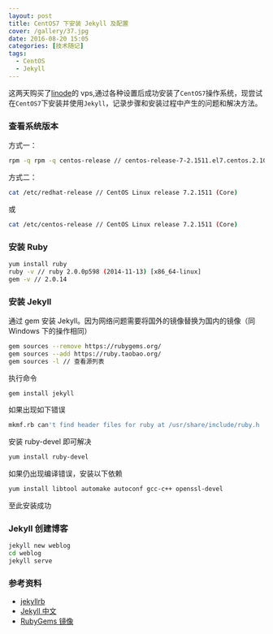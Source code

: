 ```yaml
---
layout: post
title: CentOS7 下安装 Jekyll 及配置
cover: /gallery/37.jpg
date: 2016-08-20 15:05
categories: [技术随记]
tags:
  - CentOS
  - Jekyll
---
```


这两天购买了[linode](https://www.linode.com/)的 vps,通过各种设置后成功安装了`CentOS7`操作系统，现尝试在`CentOS7`下安装并使用`Jekyll`，记录步骤和安装过程中产生的问题和解决方法。

### 查看系统版本

方式一：

```bash
rpm -q rpm -q centos-release // centos-release-7-2.1511.el7.centos.2.10.x86_64
```

方式二：

```bash
cat /etc/redhat-release // CentOS Linux release 7.2.1511 (Core)
```

或

```bash
cat /etc/centos-release // CentOS Linux release 7.2.1511 (Core)
```

<!--more-->

### 安装 Ruby

```bash
yum install ruby
ruby -v // ruby 2.0.0p598 (2014-11-13) [x86_64-linux]
gem -v // 2.0.14
```

### 安装 Jekyll

通过 gem 安装 Jekyll。因为网络问题需要将国外的镜像替换为国内的镜像（同 Windows 下的操作相同）

```bash
gem sources --remove https://rubygems.org/
gem sources --add https://ruby.taobao.org/
gem sources -l // 查看源列表
```

执行命令

```bash
gem install jekyll
```

如果出现如下错误

```bash
mkmf.rb can't find header files for ruby at /usr/share/include/ruby.h
```

安装 ruby-devel 即可解决

```bash
yum install ruby-devel
```

如果仍出现编译错误，安装以下依赖

```bash
yum install libtool automake autoconf gcc-c++ openssl-devel
```

至此安装成功

### Jekyll 创建博客

```bash
jekyll new weblog
cd weblog
jekyll serve
```

### 参考资料

- [jekyllrb](http://jekyllrb.com/docs/home/)
- [Jekyll 中文](http://jekyll.com.cn/)
- [RubyGems 镜像](https://ruby.taobao.org/)
